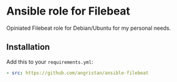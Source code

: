 # Ansible role for Filebeat

Opiniated Filebeat role for Debian/Ubuntu for my personal needs.

## Installation

Add this to your `requirements.yml`:

```yml
- src: https://github.com/angristan/ansible-filebeat
```
